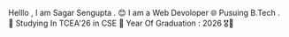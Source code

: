  Helllo , I am Sagar Sengupta . 😊
 I am a  Web Devoloper  🌐
 Pusuing B.Tech . 📜
 Studying In TCEA'26  in CSE 🏫
 Year Of Graduation : 2026 🎖️📜
 
 
